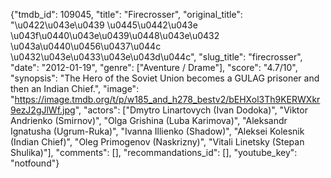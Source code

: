 {"tmdb_id": 109045, "title": "Firecrosser", "original_title": "\u0422\u043e\u0439 \u0445\u0442\u043e \u043f\u0440\u043e\u0439\u0448\u043e\u0432 \u043a\u0440\u0456\u0437\u044c \u0432\u043e\u0433\u043e\u043d\u044c", "slug_title": "firecrosser", "date": "2012-01-19", "genre": ["Aventure / Drame"], "score": "4.7/10", "synopsis": "The Hero of the Soviet Union becomes a GULAG prisoner and then an Indian Chief.", "image": "https://image.tmdb.org/t/p/w185_and_h278_bestv2/bEHXol3Th9KERWXkr9ezJ2gJlWf.jpg", "actors": ["Dmytro Linartovych (Ivan Dodoka)", "Viktor Andrienko (Smirnov)", "Olga Grishina (Luba Karimova)", "Aleksandr Ignatusha (Ugrum-Ruka)", "Ivanna Illienko (Shadow)", "Aleksei Kolesnik (Indian Chief)", "Oleg Primogenov (Naskrizny)", "Vitali Linetsky (Stepan Shulika)"], "comments": [], "recommandations_id": [], "youtube_key": "notfound"}
